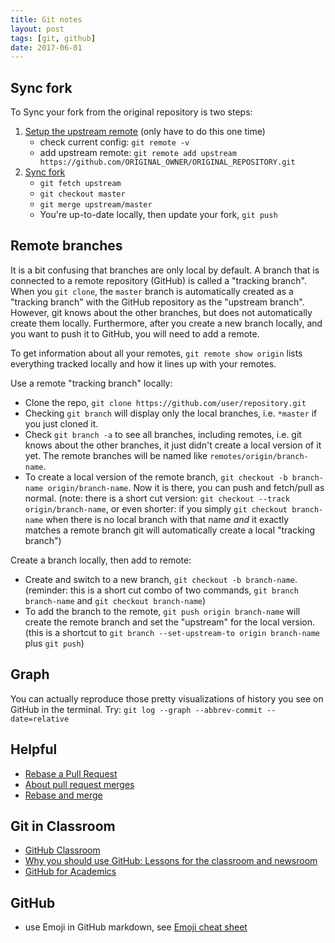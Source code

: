 ```yaml
---
title: Git notes
layout: post
tags: [git, github]
date: 2017-06-01
---
```


##  Sync fork

To Sync your fork from the original repository is two steps:

1. [Setup the upstream remote](https://help.github.com/articles/configuring-a-remote-for-a-fork/) (only have to do this one time)
    - check current config: `git remote -v`
    - add upstream remote: `git remote add upstream https://github.com/ORIGINAL_OWNER/ORIGINAL_REPOSITORY.git`
2. [Sync fork](https://help.github.com/articles/syncing-a-fork/)
    - `git fetch upstream`
    - `git checkout master`
    - `git merge upstream/master`
    - You're up-to-date locally, then update your fork, `git push`

## Remote branches 

It is a bit confusing that branches are only local by default.
A branch that is connected to a remote repository (GitHub) is called a "tracking branch".
When you `git clone`, the `master` branch is automatically created as a "tracking branch" with the GitHub repository as the "upstream branch".
However, git knows about the other branches, but does not automatically create them locally.
Furthermore, after you create a new branch locally, and you want to push it to GitHub, you will need to add a remote. 

To get information about all your remotes, `git remote show origin` lists everything tracked locally and how it lines up with your remotes.

Use a remote "tracking branch" locally:

- Clone the repo, `git clone https://github.com/user/repository.git`
- Checking `git branch` will display only the local branches, i.e. `*master` if you just cloned it.
- Check `git branch -a` to see all branches, including remotes, i.e. git knows about the other branches, it just didn't create a local version of it yet. The remote branches will be named like `remotes/origin/branch-name`.
- To create a local version of the remote branch, `git checkout -b branch-name origin/branch-name`. Now it is there, you can push and fetch/pull as normal. (note: there is a short cut version: `git checkout --track origin/branch-name`, or even shorter: if you simply `git checkout branch-name` when there is no local branch with that name *and* it exactly matches a remote branch git will automatically create a local "tracking branch")

Create a branch locally, then add to remote:

- Create and switch to a new branch, `git checkout -b branch-name`. (reminder: this is a short cut combo of two commands, `git branch branch-name` and `git checkout branch-name`)
- To add the branch to the remote, `git push origin branch-name` will create the remote branch and set the "upstream" for the local version. (this is a shortcut to `git branch --set-upstream-to origin branch-name` plus `git push`)

## Graph

You can actually reproduce those pretty visualizations of history you see on GitHub in the terminal. 
Try: `git log --graph --abbrev-commit --date=relative`

## Helpful

- [Rebase a Pull Request](https://github.com/edx/edx-platform/wiki/How-to-Rebase-a-Pull-Request)
- [About pull request merges](https://help.github.com/articles/about-pull-request-merges/)
- [Rebase and merge](https://github.com/blog/2243-rebase-and-merge-pull-requests)

## Git in Classroom

- [GitHub Classroom](https://classroom.github.com/)
- [Why you should use GitHub: Lessons for the classroom and newsroom](http://www.storybench.org/use-github-lessons-classroom-newsroom/)
- [GitHub for Academics](http://www.digitalpedagogylab.com/hybridped/push-pull-fork-github-for-academics/)

## GitHub

- use Emoji in GitHub markdown, see [Emoji cheat sheet](https://www.webpagefx.com/tools/emoji-cheat-sheet/)
